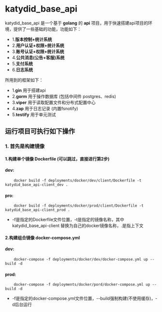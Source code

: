 # katydid_base_api

katydid_base_api 是一个基于 __golang__ 的 __api__ 项目，用于快速搭建api项目的环境，提供了一些基础的功能，功能如下：

- 1.__版本控制+统计系统__
- 2.__用户认证+权限+统计系统__
- 3.__账号认证+权限+统计系统__
- 4.__公共消息(公告+客服)系统__
- 5.__支付系统__
- 6.__日志系统__

所用到的框架如下：

- 1.__gin__ 用于搭建api
- 2.__gorm__ 用于操作数据库 (包括中间件 postgres、redis)
- 3.__viper__ 用于读取配置文件和分布式配置中心
- 4.__zap__ 用于日志记录 (内置fsnotify)
- 5.__testify__ 用于单元测试

## 运行项目可执行如下操作

### 1. 首先是构建镜像

#### 1.构建单个镜像 Dockerfile (可以跳过，直接进行第2步)

#### dev:

```shell
    docker build -f deployments/docker/dev/client/Dockerfile -t  katydid_base_api-client_dev .
```

#### pro:

```shell
    docker build -f deployments/docker/prod/client/Dockerfile -t katydid_base_api-client_prod .
```

- -f是指定的Dockerfile文件位置，-t是指定的镜像名称，其中 katydid_base_api-client 替换为自己的docker镜像名称，.是指上下文

#### 2.构建组合镜像 docker-compose.yml

#### dev:

```shell
    docker-compose -f deployments/docker/dev/docker-compose.yml up --build -d
```

#### prod:

```shell
    docker-compose -f deployments/docker/pord/docker-compose.yml up --build -d
```

- -f是指定的docker-compose.yml文件位置，--build强制构建(不使用缓存)，-d后台运行

